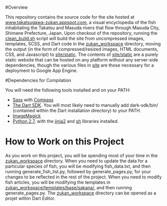 #Overview

This repository contains the source code for the site hosted at www.takatsugawa-zukan.appspot.com, a visual encyclopedia of the fish inhabitating the Takatsu and Masuda rivers that flow through Masuda City, Shimane Prefecture, Japan. Upon checkout of the repository, running the [clean_build.sh](clean_build.sh) script will 
build the site from uncompressed images, templates, SCSS, and Dart code in the [zukan_workspace](zukan_workspace) directory, moving the output (in the form of compressed/resized images, HTML documents, CSS, and Javascript) to [site/static](site/static). The contents of [site/static](site/static) are a purely static website that can be hosted on any platform without any server-side dependencies, though the various files in [site](site) are those necessary for a deployment to Google App Engine.

#Dependencies for Compilation

You will need the following tools installed and on your PATH:

* [Sass](http://sass-lang.com/) with [Compass](http://compass-style.org/)
* [The Dart SDK](https://www.dartlang.org/tools/sdk/). You will most likely need to manually add dark-sdk/bin/ (contained within the Dart installation directory) to your PATH.
* [ImageMagick](http://www.imagemagick.org/)
* [Python 2.7](https://www.python.org/download/releases/2.7/), with the [jinja2](http://jinja.pocoo.org/docs/dev/) and [sh](https://pypi.python.org/pypi/sh) libraries installed.

# How to Work on this Project

As you work on this project, you will be spending most of your time in the [zukan_workspace](zukan_workspace) directory. When you need to update the data for a particular species of fish, you will be modifying fish_data.txt, and then running generate_fish_list.py, followed by generate_pages.py, for your changes to be reflected in the rest of the project. When you need to modify fish articles, you will be modifying the templates in [zukan_workspace/templates/base/sakana/](zukan_workspace/templates/base/sakana/), and then running generate_pages.py.
The [zukan_workspace](zukan_workspace) directory can be opened as a projet within Dart Editor.


